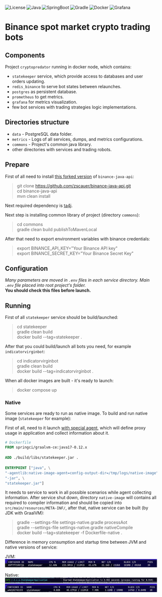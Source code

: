 ![License](https://img.shields.io/static/v1?logo=apache&label=&message=Apache-2.0&color=grey&style=flat)
![Java](https://img.shields.io/static/v1?logo=openjdk&label=&message=17&color=blue&style=flat)
![SpringBoot](https://img.shields.io/static/v1?logo=springboot&label=&message=3&color=darkgreen&style=flat)
![Gradle](https://img.shields.io/static/v1?logo=gradle&label=&message=7&color=lightgrey&style=flat)
![Docker](https://img.shields.io/static/v1?logo=docker&label=&message=20&color=blue&style=flat)
![Grafana](https://img.shields.io/static/v1?logo=grafana&label=&message=OSS&color=critical&style=flat)

# Binance spot market crypto trading bots

## Components
Project `cryptopredator` running in docker node, which contains:
- `statekeeper` service, which provide access to databases and user orders updating.
- `redis_binance` to serve bot states between relaunches.
- `postgres` as persistent database.
- `prometheus` to get metrics.
- `grafana` for metrics visualization.
- few bot services with trading strategies logic implementations.

## Directories structure
- `data` - PostgreSQL data folder.
- `metrics` - Logs of all services, dumps, and metrics configurations.
- `commons` - Project's common java library.
- other directories with services and trading robots.

## Prepare
First of all need to install [this forked version](https://github.com/zscauer/binance-java-api) of `binance-java-api`:
> git clone https://github.com/zscauer/binance-java-api.git  
> cd binance-java-api  
> mvn clean install

Next required dependency is [ta4j](https://github.com/zscauer/ta4j).

Next step is installing common library of project (directory `commons`):
> cd commons  
> gradle clean build publishToMavenLocal

After that need to export environment variables with binance credentials:
> export BINANCE_API_KEY="Your Binance API key"  
> export BINANCE_SECRET_KEY="Your Binance Secret Key"

## Configuration
*Many parameters are moved in `.env` files in each service directory. Main `.env` file placed into root project's folder.*  
**You should check this files before launch.**

## Running
First of all `statekeeper` service should be build/launched:
> cd statekeeper  
> gradle clean build  
> docker build --tag=statekeeper .

After that you could build/launch all bots you need, for example `indicatorvirginbot`:
> cd indicatorvirginbot  
> gradle clean build  
> docker build --tag=indicatorvirginbot .

When all docker images are built - it's ready to launch:
> docker compose up

### Native
Some services are ready to run as native image. To build and run native image (`statekeeper` for example):

First of all, need to it launch [with special agent](https://www.graalvm.org/22.0/reference-manual/native-image/Agent/), which will define proxy usage in application and collect information about it.

```dockerfile
# Dockerfile
FROM springci/graalvm-ce:java17-0.12.x

ADD ./build/libs/statekeeper.jar .

ENTRYPOINT ["java", \
"-agentlib:native-image-agent=config-output-dir=/tmp/logs/native-image", \
"-jar", \
"statekeeper.jar"]
```

It needs to service to work in all possible scenarios while agent collecting information.
After service shut down, directory `native-image` will contains all required to compiler information
and should be copied into `src/main/resources/META-INF/`, after that, native service can be built (by JDK with GraalVM):

> gradle --settings-file settings-native.gradle processAot  
> gradle --settings-file settings-native.gradle nativeCompile  
> docker build --tag=statekeeper -f Dockerfile-native .

Difference in memory consumption and startup time between JVM and native versions of service:

JVM:
![statekeeper_JVM_memory_consumption](metrics/statekeeper_memory_usage_jar_version_spring.png)

Native:
![statekeeper_native_startup_time](metrics/statekeeper_startup_time_native_version_spring.png)
![statekeeper_JVM_memory_consumption](metrics/statekeeper_memory_usage_native_version_spring.png)
